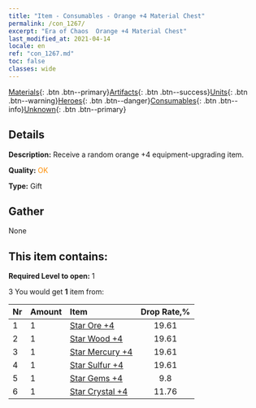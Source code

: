 ```yaml
---
title: "Item - Consumables - Orange +4 Material Chest"
permalink: /con_1267/
excerpt: "Era of Chaos  Orange +4 Material Chest"
last_modified_at: 2021-04-14
locale: en
ref: "con_1267.md"
toc: false
classes: wide
---
```

 [Materials](/Items/){: .btn .btn--primary}[Artifacts](/Items/Artifacts/){: .btn .btn--success}[Units](/Items/Units/){: .btn .btn--warning}[Heroes](/Items/Heroes/){: .btn .btn--danger}[Consumables](/Items/Consumables/){: .btn .btn--info}[Unknown](/Items/Unknown/){: .btn .btn--primary}

## Details
 **Description:** Receive a random orange +4 equipment-upgrading item.

 **Quality:** <span style="color: #FF8C00">OK</span>

 **Type:** Gift

## Gather

  None

## This item contains:

 **Required Level to open:** 1

 3 You would get **1** item  from:

  | Nr | Amount |     Item    | Drop Rate,% |
  |:---|:-------|:------------|:---------:|
  | 1 | 1 | [Star Ore +4](/Items/mat_89/) | 19.61 | 
  | 2 | 1 | [Star Wood +4](/Items/mat_90/) | 19.61 | 
  | 3 | 1 | [Star Mercury +4](/Items/mat_91/) | 19.61 | 
  | 4 | 1 | [Star Sulfur +4](/Items/mat_92/) | 19.61 | 
  | 5 | 1 | [Star Gems +4](/Items/mat_93/) | 9.8 | 
  | 6 | 1 | [Star Crystal +4](/Items/mat_94/) | 11.76 | 
